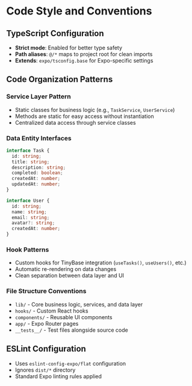 # Code Style and Conventions

## TypeScript Configuration
- **Strict mode**: Enabled for better type safety
- **Path aliases**: `@/*` maps to project root for clean imports
- **Extends**: `expo/tsconfig.base` for Expo-specific settings

## Code Organization Patterns

### Service Layer Pattern
- Static classes for business logic (e.g., `TaskService`, `UserService`)
- Methods are static for easy access without instantiation
- Centralized data access through service classes

### Data Entity Interfaces
```typescript
interface Task {
  id: string;
  title: string; 
  description: string;
  completed: boolean;
  createdAt: number;
  updatedAt: number;
}

interface User {
  id: string;
  name: string;
  email: string;
  avatar?: string;
  createdAt: number;
}
```

### Hook Patterns
- Custom hooks for TinyBase integration (`useTasks()`, `useUsers()`, etc.)
- Automatic re-rendering on data changes
- Clean separation between data layer and UI

### File Structure Conventions
- `lib/` - Core business logic, services, and data layer
- `hooks/` - Custom React hooks
- `components/` - Reusable UI components  
- `app/` - Expo Router pages
- `__tests__/` - Test files alongside source code

## ESLint Configuration
- Uses `eslint-config-expo/flat` configuration
- Ignores `dist/*` directory
- Standard Expo linting rules applied
